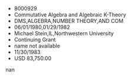 
* 8000929
* Commutative Algebra and Algebraic K-Theory
* DMS,ALGEBRA,NUMBER THEORY,AND COM
* 06/01/1980,01/29/1982
* Michael Stein,IL,Northwestern University
* Continuing Grant
*   name not available
* 11/30/1983
* USD 83,750.00

nan
